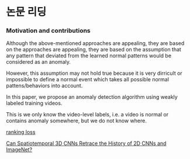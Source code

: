 # 논문 리딩
### Motivation and contributions
Although the above-mentioned approaches are appealing, they are based on the approaches are appealing, they are based on the assumption that any pattern that deviated from the learned normal patterns would be considered as an anomaly.

However, this assumption may not hold true because it is very dirricult or impossible to define a normal event which takes all possible normal pattens/behaviors into account.

In this paper, we propose an anomaly detection algorithm using weakly labeled training videos.

This is we only know the video-level labels, i.e. a video is normal or contains anomaly somewhere, but we do not know where.

[ranking loss](https://hyeonnii.tistory.com/277)

[Can Spatiotemporal 3D CNNs Retrace the History of 2D CNNs and ImageNet?](https://arxiv.org/abs/1711.09577)

